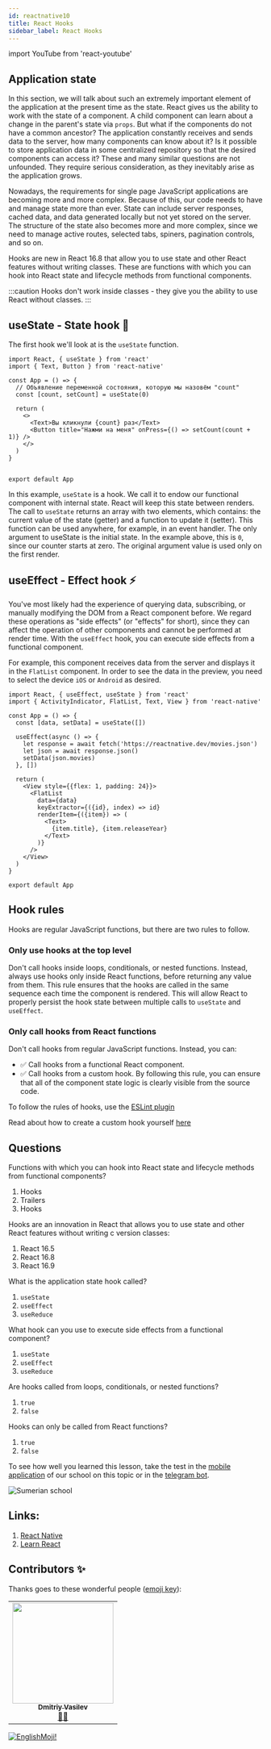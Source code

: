```yaml
---
id: reactnative10
title: React Hooks 
sidebar_label: React Hooks
---
```


import YouTube from 'react-youtube'

## Application state

In this section, we will talk about such an extremely important element of the application at the present time as the state. React gives us the ability to work with the state of a component. A child component can learn about a change in the parent's state via `props`. But what if the components do not have a common ancestor? The application constantly receives and sends data to the server, how many components can know about it? Is it possible to store application data in some centralized repository so that the desired components can access it? These and many similar questions are not unfounded. They require serious consideration, as they inevitably arise as the application grows.

Nowadays, the requirements for single page JavaScript applications are becoming more and more complex. Because of this, our code needs to have and manage state more than ever. State can include server responses, cached data, and data generated locally but not yet stored on the server. The structure of the state also becomes more and more complex, since we need to manage active routes, selected tabs, spiners, pagination controls, and so on.

Hooks are new in React 16.8 that allow you to use state and other React features without writing classes. These are functions with which you can hook into React state and lifecycle methods from functional components.

:::caution
Hooks don't work inside classes - they give you the ability to use React without classes.
:::

## useState - State hook 📌

The first hook we'll look at is the `useState` function.

```SnackPlayer name=index.js
import React, { useState } from 'react'
import { Text, Button } from 'react-native'

const App = () => {
  // Объявление переменной состояния, которую мы назовём "count"
  const [count, setCount] = useState(0)

  return (
    <>
      <Text>Вы кликнули {count} раз</Text>
      <Button title="Нажми на меня" onPress={() => setCount(count + 1)} />
    </>
  )
}


export default App
```

In this example, `useState` is a hook. We call it to endow our functional component with internal state. React will keep this state between renders. The call to `useState` returns an array with two elements, which contains: the current value of the state (getter) and a function to update it (setter). This function can be used anywhere, for example, in an event handler.
The only argument to useState is the initial state. In the example above, this is `0`, since our counter starts at zero. The original argument value is used only on the first render.

## useEffect - Effect hook ⚡️

You've most likely had the experience of querying data, subscribing, or manually modifying the DOM from a React component before. We regard these operations as "side effects" (or "effects" for short), since they can affect the operation of other components and cannot be performed at render time.
With the `useEffect` hook, you can execute side effects from a functional component.

For example, this component receives data from the server and displays it in the `FlatList` component. In order to see the data in the preview, you need to select the device `iOS` or `Android` as desired.

```SnackPlayer name=index.js
import React, { useEffect, useState } from 'react'
import { ActivityIndicator, FlatList, Text, View } from 'react-native'

const App = () => {
  const [data, setData] = useState([])

  useEffect(async () => {
    let response = await fetch('https://reactnative.dev/movies.json')
    let json = await response.json()
    setData(json.movies)
  }, [])

  return (
    <View style={{flex: 1, padding: 24}}>
      <FlatList
        data={data}
        keyExtractor={({id}, index) => id}
        renderItem={({item}) => (
          <Text>
            {item.title}, {item.releaseYear}
          </Text>
        )}
      />
    </View>
  )
}

export default App
```

## Hook rules

Hooks are regular JavaScript functions, but there are two rules to follow.

### Only use hooks at the top level

Don't call hooks inside loops, conditionals, or nested functions. Instead, always use hooks only inside React functions, before returning any value from them. This rule ensures that the hooks are called in the same sequence each time the component is rendered. This will allow React to properly persist the hook state between multiple calls to `useState` and `useEffect`.

### Only call hooks from React functions

Don't call hooks from regular JavaScript functions. Instead, you can:

- ✅ Call hooks from a functional React component.
- ✅ Call hooks from a custom hook.
  By following this rule, you can ensure that all of the component state logic is clearly visible from the source code.

To follow the rules of hooks, use the [ESLint plugin](https://ru.reactjs.org/docs/hooks-rules.html#eslint-plugin)

Read about how to create a custom hook yourself [here](https://ru.reactjs.org/docs/hooks-custom.html)

## Questions

Functions with which you can hook into React state and lifecycle methods from functional components?

1. Hooks
2. Trailers
3. Hooks

Hooks are an innovation in React that allows you to use state and other React features without writing c version classes:

1. React 16.5
2. React 16.8
3. React 16.9

What is the application state hook called?

1. `useState`
2. `useEffect`
3. `useReduce`

What hook can you use to execute side effects from a functional component?

1. `useState`
2. `useEffect`
3. `useReduce`

Are hooks called from loops, conditionals, or nested functions?

1. `true`
2. `false`

Hooks can only be called from React functions?

1. `true`
2. `false`

To see how well you learned this lesson, take the test in the [mobile application](http://onelink.to/njhc95) of our school on this topic or in the [telegram bot](https://t.me/javascriptcamp_bot).

![Sumerian school](/img/app.jpg)

## Links:
1. [React Native](https://ru.reactjs.org/docs/hooks-intro.html)
2. [Learn React](https://learn-reactjs.ru/training-project/app-state)

## Contributors ✨

Thanks goes to these wonderful people ([emoji key](https://allcontributors.org/docs/en/emoji-key)):

<table>
  <tr>
    <td align="center"><a href="https://fullstackserverless.github.io/"><img src="https://avatars0.githubusercontent.com/u/6774813?v=4?s=200" width="200px;" alt=""/><br /><sub><b>Dmitriy Vasilev</b></sub></a><br /> <a href="https://github.com/gHashTag/react-native-village/commits?author=gHashTag" title="Documentation">📖💲</a></td>
  </tr>
</table>

[![EnglishMoji!](/img/logo/englishmoji.png)](https://apps.apple.com/kz/app/englishmoji/id6450254885)

